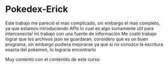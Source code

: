 # Pokedex-Erick
Este trabajo me pareció el mas complicado, sin embargo el mas completo, ya que estamos introduciendo APIs lo cual es algo sumamente util para interconectar mi trabajo con una fuente de información
Me costó trabajo lograr que los archivos json se guardaran, considero que es un buen programa, sin embargo pudiera mejorarse ya que si no conozco la escritura exacta del pokemon, lo lograria encontrarlo

Muy contento con el contenido de este curso
